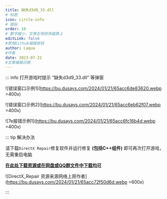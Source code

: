 ```yaml
---
title: 缺失d3d9_33.dll
# 标题
icon: circle-info
# 图标
order: 10
# 数字越小，文章左侧排序越靠上
editLink: false
#禁用Github编辑按钮
author: Laqua
#作者
date: 2023-07-22
#文章编辑日期
---
```


::: info 打开游戏时提示 “缺失d3d9_33.dll” 等弹窗

![错误窗口示例1](https://bu.dusays.com/2024/01/21/65acc6de83620.webp =400x)

![错误窗口示例2](https://bu.dusays.com/2024/01/21/65acc6eb62f07.webp =400x)

![7e报错示例1](https://bu.dusays.com/2024/01/21/65acc6fc16b4d.webp =400x)

::: tip 解决办法

请下载```DirectX Repair```修复软件并运行修复 **(包括C++组件)** 即可再次打开游戏，无需重启电脑

[**在此处下载资源或在网盘或QQ群文件中下载均可**](https://blog.csdn.net/vbcom/article/details/7245186)

![DirectX_Repair 资源来源网络上原作者](https://bu.dusays.com/2024/01/21/65acc72f50d6d.webp =600x)


:::
